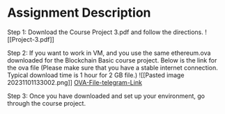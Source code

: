 # Assignment Description
Step 1: Download the Course Project 3.pdf and follow the directions.
![[Project-3.pdf]]

Step 2: If you want to work in VM, and you use the same ethereum.ova downloaded for the Blockchain Basic course project. Below is the link for the ova file (Please make sure that you have a stable internet connection. Typical download time is 1 hour for 2 GB file.)
![[Pasted image 20231101133002.png]]
[OVA-File-telegram-Link](https://t.me/c/1501425852/15338)

Step 3: Once you have downloaded and set up your environment, go through the course project.